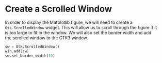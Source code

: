 # Create a Scrolled Window

In order to display the Matplotlib figure, we will need to create a `Gtk.ScrolledWindow` widget. This will allow us to scroll through the figure if it is too large to fit in the window. We will also set the border width and add the scrolled window to the GTK3 window.

```python
sw = Gtk.ScrolledWindow()
win.add(sw)
sw.set_border_width(10)
```
